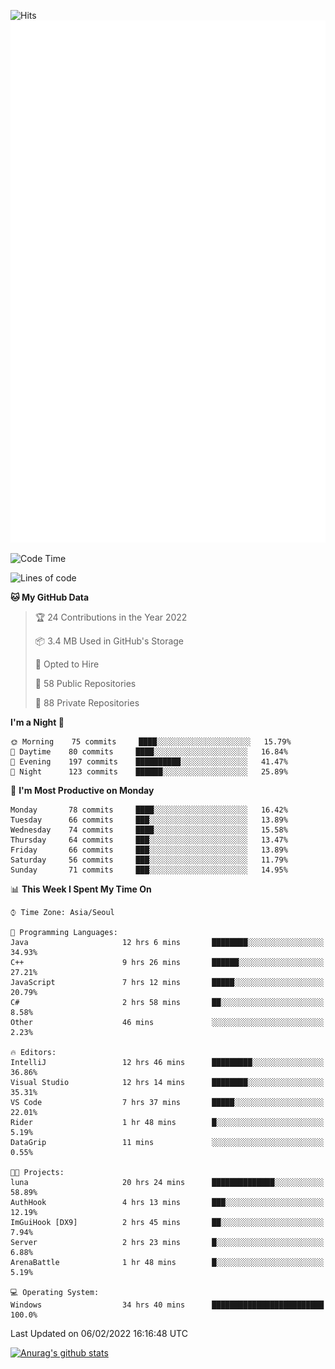 ![Hits](https://hits.seeyoufarm.com/api/count/incr/badge.svg?url=https%3A%2F%2Fgithub.com%2Fkokose1234&count_bg=%2379C83D&title_bg=%23555555&icon=apple.svg&icon_color=%23E7E7E7&title=hits&edge_flat=false)
<br/>
![Metrics](https://github.com/kokose1234/kokose1234/blob/main/github-metrics.svg)

<!--START_SECTION:waka-->
![Code Time](http://img.shields.io/badge/Code%20Time-453%20hrs%2027%20mins-blue)

![Lines of code](https://img.shields.io/badge/From%20Hello%20World%20I%27ve%20Written-8%20Million%20lines%20of%20code-blue)

**🐱 My GitHub Data** 

> 🏆 24 Contributions in the Year 2022
 > 
> 📦 3.4 MB Used in GitHub's Storage 
 > 
> 💼 Opted to Hire
 > 
> 📜 58 Public Repositories 
 > 
> 🔑 88 Private Repositories  
 > 
**I'm a Night 🦉** 

```text
🌞 Morning    75 commits     ████░░░░░░░░░░░░░░░░░░░░░   15.79% 
🌆 Daytime    80 commits     ████░░░░░░░░░░░░░░░░░░░░░   16.84% 
🌃 Evening    197 commits    ██████████░░░░░░░░░░░░░░░   41.47% 
🌙 Night      123 commits    ██████░░░░░░░░░░░░░░░░░░░   25.89%

```
📅 **I'm Most Productive on Monday** 

```text
Monday       78 commits     ████░░░░░░░░░░░░░░░░░░░░░   16.42% 
Tuesday      66 commits     ███░░░░░░░░░░░░░░░░░░░░░░   13.89% 
Wednesday    74 commits     ████░░░░░░░░░░░░░░░░░░░░░   15.58% 
Thursday     64 commits     ███░░░░░░░░░░░░░░░░░░░░░░   13.47% 
Friday       66 commits     ███░░░░░░░░░░░░░░░░░░░░░░   13.89% 
Saturday     56 commits     ███░░░░░░░░░░░░░░░░░░░░░░   11.79% 
Sunday       71 commits     ███░░░░░░░░░░░░░░░░░░░░░░   14.95%

```


📊 **This Week I Spent My Time On** 

```text
⌚︎ Time Zone: Asia/Seoul

💬 Programming Languages: 
Java                     12 hrs 6 mins       ████████░░░░░░░░░░░░░░░░░   34.93% 
C++                      9 hrs 26 mins       ██████░░░░░░░░░░░░░░░░░░░   27.21% 
JavaScript               7 hrs 12 mins       █████░░░░░░░░░░░░░░░░░░░░   20.79% 
C#                       2 hrs 58 mins       ██░░░░░░░░░░░░░░░░░░░░░░░   8.58% 
Other                    46 mins             ░░░░░░░░░░░░░░░░░░░░░░░░░   2.23%

🔥 Editors: 
IntelliJ                 12 hrs 46 mins      █████████░░░░░░░░░░░░░░░░   36.86% 
Visual Studio            12 hrs 14 mins      ████████░░░░░░░░░░░░░░░░░   35.31% 
VS Code                  7 hrs 37 mins       █████░░░░░░░░░░░░░░░░░░░░   22.01% 
Rider                    1 hr 48 mins        █░░░░░░░░░░░░░░░░░░░░░░░░   5.19% 
DataGrip                 11 mins             ░░░░░░░░░░░░░░░░░░░░░░░░░   0.55%

🐱‍💻 Projects: 
luna                     20 hrs 24 mins      ██████████████░░░░░░░░░░░   58.89% 
AuthHook                 4 hrs 13 mins       ███░░░░░░░░░░░░░░░░░░░░░░   12.19% 
ImGuiHook [DX9]          2 hrs 45 mins       ██░░░░░░░░░░░░░░░░░░░░░░░   7.94% 
Server                   2 hrs 23 mins       █░░░░░░░░░░░░░░░░░░░░░░░░   6.88% 
ArenaBattle              1 hr 48 mins        █░░░░░░░░░░░░░░░░░░░░░░░░   5.19%

💻 Operating System: 
Windows                  34 hrs 40 mins      █████████████████████████   100.0%

```


 Last Updated on 06/02/2022 16:16:48 UTC
<!--END_SECTION:waka-->

[![Anurag's github stats](https://github-readme-stats.vercel.app/api?username=kokose1234&theme=dracula)](https://github.com/anuraghazra/github-readme-stats)



	
